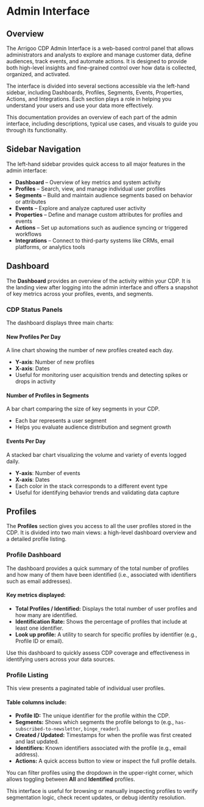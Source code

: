 # Admin Interface

## Overview

The Arrigoo CDP Admin Interface is a web-based control panel that allows administrators and analysts to explore and manage customer data, define audiences, track events, and automate actions. It is designed to provide both high-level insights and fine-grained control over how data is collected, organized, and activated.

The interface is divided into several sections accessible via the left-hand sidebar, including Dashboards, Profiles, Segments, Events, Properties, Actions, and Integrations. Each section plays a role in helping you understand your users and use your data more effectively.

This documentation provides an overview of each part of the admin interface, including descriptions, typical use cases, and visuals to guide you through its functionality.

## Sidebar Navigation

The left-hand sidebar provides quick access to all major features in the admin interface:

- **Dashboard** – Overview of key metrics and system activity
- **Profiles** – Search, view, and manage individual user profiles
- **Segments** – Build and maintain audience segments based on behavior or attributes
- **Events** – Explore and analyze captured user activity
- **Properties** – Define and manage custom attributes for profiles and events
- **Actions** – Set up automations such as audience syncing or triggered workflows
- **Integrations** – Connect to third-party systems like CRMs, email platforms, or analytics tools

## Dashboard

The **Dashboard** provides an overview of the activity within your CDP. It is the landing view after logging into the admin interface and offers a snapshot of key metrics across your profiles, events, and segments.

### CDP Status Panels

The dashboard displays three main charts:

#### New Profiles Per Day
A line chart showing the number of new profiles created each day.

- **Y-axis**: Number of new profiles
- **X-axis**: Dates
- Useful for monitoring user acquisition trends and detecting spikes or drops in activity

#### Number of Profiles in Segments
A bar chart comparing the size of key segments in your CDP.

- Each bar represents a user segment
- Helps you evaluate audience distribution and segment growth

#### Events Per Day
A stacked bar chart visualizing the volume and variety of events logged daily.

- **Y-axis**: Number of events
- **X-axis**: Dates
- Each color in the stack corresponds to a different event type
- Useful for identifying behavior trends and validating data capture

## Profiles

The **Profiles** section gives you access to all the user profiles stored in the CDP. It is divided into two main views: a high-level dashboard overview and a detailed profile listing.

### Profile Dashboard

The dashboard provides a quick summary of the total number of profiles and how many of them have been identified (i.e., associated with identifiers such as email addresses).

#### Key metrics displayed:
- **Total Profiles / Identified:** Displays the total number of user profiles and how many are identified.
- **Identification Rate:** Shows the percentage of profiles that include at least one identifier.
- **Look up profile:** A utility to search for specific profiles by identifier (e.g., Profile ID or email).

Use this dashboard to quickly assess CDP coverage and effectiveness in identifying users across your data sources.

### Profile Listing

This view presents a paginated table of individual user profiles.

#### Table columns include:
- **Profile ID:** The unique identifier for the profile within the CDP.
- **Segments:** Shows which segments the profile belongs to (e.g., `has-subscribed-to-newsletter`, `binge_reader`).
- **Created / Updated:** Timestamps for when the profile was first created and last updated.
- **Identifiers:** Known identifiers associated with the profile (e.g., email address).
- **Actions:** A quick access button to view or inspect the full profile details.

You can filter profiles using the dropdown in the upper-right corner, which allows toggling between **All** and **Identified** profiles.

This interface is useful for browsing or manually inspecting profiles to verify segmentation logic, check recent updates, or debug identity resolution.
